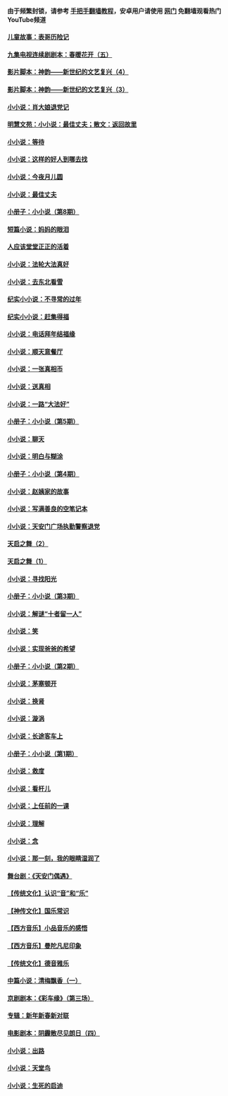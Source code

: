 #### 由于频繁封锁，请参考 [手把手翻墙教程](https://github.com/gfw-breaker/guides/wiki/)，安卓用户请使用 [网门](https://github.com/gfw-breaker/nogfw/blob/master/dl.md?t=05160101) 免翻墙观看热门YouTube频道 

#### [儿童故事：表哥历险记](../pages/328/383535.md?t=05160101) 

#### [九集电视连续剧剧本：春暖花开（五）](../pages/328/275919.md?t=05160101) 

#### [影片脚本：神韵——新世纪的文艺复兴（4）](../pages/328/266089.md?t=05160101) 

#### [影片脚本：神韵——新世纪的文艺复兴（3）](../pages/328/266087.md?t=05160101) 

#### [小小说：肖大娘退党记](../pages/328/239807.md?t=05160101) 

#### [明慧文苑：小小说：最佳丈夫；散文：返回故里](../pages/328/3439.md?t=05160101) 

#### [小小说：等待](../pages/328/223927.md?t=05160101) 

#### [小小说：这样的好人到哪去找](../pages/328/209396.md?t=05160101) 

#### [小小说：今夜月儿圆](../pages/328/193588.md?t=05160101) 

#### [小小说：最佳丈夫](../pages/328/190938.md?t=05160101) 

#### [小册子：小小说（第8期）](../pages/328/188202.md?t=05160101) 

#### [短篇小说：妈妈的眼泪](../pages/328/187712.md?t=05160101) 

#### [人应该堂堂正正的活着](../pages/328/182430.md?t=05160101) 

#### [小小说：法轮大法真好](../pages/328/174669.md?t=05160101) 

#### [小小说：去东北看雪](../pages/328/173882.md?t=05160101) 

#### [纪实小小说：不寻常的过年](../pages/328/173187.md?t=05160101) 

#### [纪实小小说：赶集得福](../pages/328/172652.md?t=05160101) 

#### [小小说：电话拜年结福缘](../pages/328/172533.md?t=05160101) 

#### [小小说：顺天意餐厅](../pages/328/170182.md?t=05160101) 

#### [小小说：一张真相币](../pages/328/169410.md?t=05160101) 

#### [小小说：送真相](../pages/328/166713.md?t=05160101) 

#### [小小说：一路“大法好”](../pages/328/162016.md?t=05160101) 

#### [小册子：小小说（第5期）](../pages/328/161131.md?t=05160101) 

#### [小小说：聊天](../pages/328/159640.md?t=05160101) 

#### [小小说：明白与糊涂](../pages/328/158101.md?t=05160101) 

#### [小册子：小小说（第4期）](../pages/328/158006.md?t=05160101) 

#### [小小说：赵姨家的故事](../pages/328/157843.md?t=05160101) 

#### [小小说：写满善良的空笔记本](../pages/328/157382.md?t=05160101) 

#### [小小说：天安门广场执勤警察退党](../pages/328/156982.md?t=05160101) 

#### [天启之舞（2）](../pages/328/153440.md?t=05160101) 

#### [天启之舞（1）](../pages/328/153439.md?t=05160101) 

#### [小小说：寻找阳光](../pages/328/153065.md?t=05160101) 

#### [小册子：小小说（第3期）](../pages/328/151715.md?t=05160101) 

#### [小小说：解谜“十者留一人”](../pages/328/148967.md?t=05160101) 

#### [小小说：笑](../pages/328/148905.md?t=05160101) 

#### [小小说：实现爸爸的希望](../pages/328/148096.md?t=05160101) 

#### [小册子：小小说（第2期）](../pages/328/147214.md?t=05160101) 

#### [小小说：茅塞顿开](../pages/328/147030.md?t=05160101) 

#### [小小说：换肾](../pages/328/146770.md?t=05160101) 

#### [小小说：漩涡](../pages/328/146683.md?t=05160101) 

#### [小小说：长途客车上](../pages/328/145076.md?t=05160101) 

#### [小册子：小小说（第1期）](../pages/328/143963.md?t=05160101) 

#### [小小说：救度](../pages/328/143927.md?t=05160101) 

#### [小小说：看杆儿](../pages/328/142137.md?t=05160101) 

#### [小小说：上任前的一课](../pages/328/140808.md?t=05160101) 

#### [小小说：理解](../pages/328/140476.md?t=05160101) 

#### [小小说：念](../pages/328/139513.md?t=05160101) 

#### [小小说：那一刻，我的眼睛湿润了](../pages/328/138476.md?t=05160101) 

#### [舞台剧：《天安门偶遇》](../pages/328/117155.md?t=05160101) 

#### [【传统文化】认识“音”和“乐”](../pages/328/108667.md?t=05160101) 

#### [【神传文化】国乐常识](../pages/328/104225.md?t=05160101) 

#### [【西方音乐】小品音乐的感悟](../pages/328/102924.md?t=05160101) 

#### [【西方音乐】曼陀凡尼印象](../pages/328/102922.md?t=05160101) 

#### [【传统文化】德音雅乐](../pages/328/102923.md?t=05160101) 

#### [中篇小说：清梅飘香（一）](../pages/328/101058.md?t=05160101) 

#### [京剧剧本：《彩车缘》（第三场）](../pages/328/96434.md?t=05160101) 

#### [专辑：新年新春新对联](../pages/328/94991.md?t=05160101) 

#### [电影剧本：阴霾散尽见朗日（四）](../pages/328/87081.md?t=05160101) 

#### [小小说：出路](../pages/328/84848.md?t=05160101) 

#### [小小说：天堂鸟](../pages/328/83084.md?t=05160101) 

#### [小小说：生死的启迪](../pages/328/70977.md?t=05160101) 

